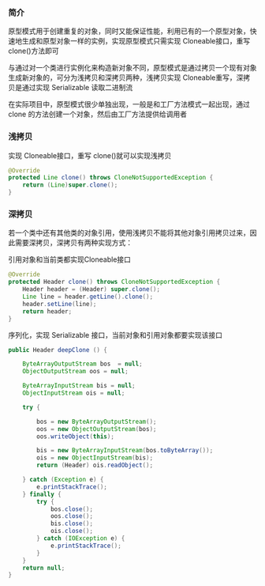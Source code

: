 ### 简介

原型模式用于创建重复的对象，同时又能保证性能，利用已有的一个原型对象，快速地生成和原型对象一样的实例，实现原型模式只需实现 Cloneable接口，重写 clone()方法即可



与通过对一个类进行实例化来构造新对象不同，原型模式是通过拷贝一个现有对象生成新对象的，可分为浅拷贝和深拷贝两种，浅拷贝实现 Cloneable重写，深拷贝是通过实现 Serializable 读取二进制流



在实际项目中，原型模式很少单独出现，一般是和工厂方法模式一起出现，通过 clone 的方法创建一个对象，然后由工厂方法提供给调用者









### 浅拷贝

实现 Cloneable接口，重写 clone()就可以实现浅拷贝

```java
@Override
protected Line clone() throws CloneNotSupportedException {
    return (Line)super.clone();
}
```









### 深拷贝

若一个类中还有其他类的对象引用，使用浅拷贝不能将其他对象引用拷贝过来，因此需要深拷贝，深拷贝有两种实现方式：



引用对象和当前类都实现Cloneable接口


```java
@Override
protected Header clone() throws CloneNotSupportedException {
    Header header = (Header) super.clone();
    Line line = header.getLine().clone();
    header.setLine(line);
    return header;
}
```



序列化，实现 Serializable 接口，当前对象和引用对象都要实现该接口

```java
public Header deepClone () {

    ByteArrayOutputStream bos  = null;
    ObjectOutputStream oos = null;

    ByteArrayInputStream bis = null;
    ObjectInputStream ois = null;

    try {

        bos = new ByteArrayOutputStream();
        oos = new ObjectOutputStream(bos);
        oos.writeObject(this);

        bis = new ByteArrayInputStream(bos.toByteArray());
        ois = new ObjectInputStream(bis);
        return (Header) ois.readObject();

    } catch (Exception e) {
        e.printStackTrace();
    } finally {
        try {
            bos.close();
            oos.close();
            bis.close();
            ois.close();
        } catch (IOException e) {
            e.printStackTrace();
        }
    }
    return null;
}
```
